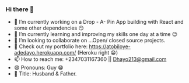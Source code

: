 ### Hi there 👋


- 🔭 I’m currently working on a Drop - A- Pin App building with React and some other dependencies 😏
- 🌱 I’m currently learning and improving my skills one day at a time 😉
- 👯 I’m looking to collaborate on ...Open/ closed source projects.
- 💬 Check out my portfolio here: https://atobiloye-adedayo.herokuapp.com/ (Heroku right 😁) 
- 📫 How to reach me: +2347031167360 || Dhayo213@gmail.com
- 😄 Pronouns: Guy 😁
- 🗿  Title: Husband & Father.
